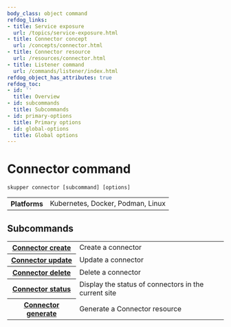 ```yaml
---
body_class: object command
refdog_links:
- title: Service exposure
  url: /topics/service-exposure.html
- title: Connector concept
  url: /concepts/connector.html
- title: Connector resource
  url: /resources/connector.html
- title: Listener command
  url: /commands/listener/index.html
refdog_object_has_attributes: true
refdog_toc:
- id: ''
  title: Overview
- id: subcommands
  title: Subcommands
- id: primary-options
  title: Primary options
- id: global-options
  title: Global options
---
```


# Connector command

<section>

~~~ shell
skupper connector [subcommand] [options]
~~~

<table class="fields"><tr><th>Platforms</th><td>Kubernetes, Docker, Podman, Linux</td></table>

</section>

<section>

## Subcommands

<table class="objects">
<tr><th><a href="connector/create.html">Connector create</a></th><td>Create a connector</td></tr>
<tr><th><a href="connector/update.html">Connector update</a></th><td>Update a connector</td></tr>
<tr><th><a href="connector/delete.html">Connector delete</a></th><td>Delete a connector</td></tr>
<tr><th><a href="connector/status.html">Connector status</a></th><td>Display the status of connectors in the current site</td></tr>
<tr><th><a href="connector/generate.html">Connector generate</a></th><td>Generate a Connector resource</td></tr>
</table>

</section>
